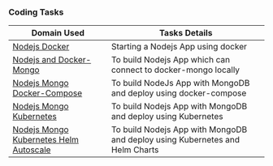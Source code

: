### Coding Tasks

Domain Used | Tasks Details | 
---    | --- | 
[Nodejs Docker](task-001-nodejs-docker-app) | Starting a Nodejs App using docker |
[Nodejs and Docker-Mongo](task-002-nodejs-mongo-docker)  | To build Nodejs App which can connect to docker-mongo locally |
[Nodejs Mongo Docker-Compose](task-003-nodejs-mongo-docker-compose)  | To build NodeJs App with MongoDB and deploy using docker-compose
[Nodejs Mongo Kubernetes](task-004-nodejs-mongo-k8s) | To build Nodejs App with MongoDB and deploy using Kubernetes
[Nodejs Mongo Kubernetes Helm Autoscale](task-005-nodejs-mongo-k8s-helm-scale) | To build Nodejs App with MongoDB and deploy using Kubernetes and Helm Charts | 
